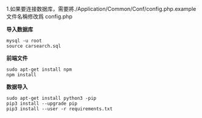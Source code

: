 1.如果要连接数据库，需要將./Application/Common/Conf/config.php.example 文件名稱修改爲 config.php



**导入数据库**

	mysql -u root
	source carsearch.sql


**前端文件**

	sudo apt-get install npm
	npm install


**数据导入**

	sudo apt-get install python3 -pip
	pip3 install --upgrade pip
	pip3 install --user -r requirements.txt